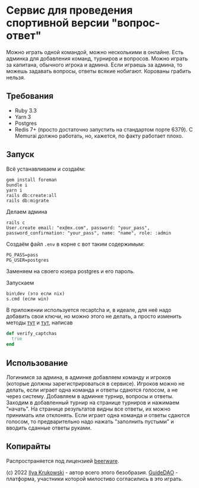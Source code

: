 # Сервис для проведения спортивной версии "вопрос-ответ"

Можно играть одной командой, можно несколькими в онлайне. Есть админка для добавления команд, турниров и вопросов. Можно играть за капитана, обычного игрока и админа. Если играешь за админа, то можешь задавать вопросы, ответы всякие нобигают. Корованы грабить нельзя.

## Требования

* Ruby 3.3
* Yarn 3
* Postgres
* Redis 7+ (просто достаточно запустить на стандартом порте 6379). С Memurai должно работать, но, кажется, по факту работает плохо.

## Запуск

Всё устанавливаем и создаём:

```
gem install foreman
bundle i
yarn i
rails db:create:all
rails db:migrate
```

Делаем админа

```
rails c
User.create email: "ex@ex.com", password: "your_pass", password_confirmation: "your_pass", name: "name", role: :admin
```

Создаём файл `.env` в корне с вот таким содержимым:

```
PG_PASS=pass
PG_USER=postgres
```

Заменяем на своего юзера postgres и его пароль.

Запускаем

```
bin\dev (это если nix)
s.cmd (если win)
```

В приложении используется recaptcha и, в идеале, для неё надо добавить свои ключи, но можно этого не делать, а просто изменить методы [тут](https://github.com/bodrovis/MCSAnswer/blob/master/app/controllers/sessions_controller.rb#L37) и [тут](https://github.com/bodrovis/MCSAnswer/blob/master/app/controllers/users_controller.rb#L70), написав

```ruby
def verify_captchas
  true
end
```

## Использование

Логинимся за админа, в админке добавляем команду и игроков (которые должны зарегистрироваться в сервисе). Игроков можно не делать, если играет одна команда и ответы сдаются голосом, а не через систему. Добавляем в админке турнир, вопросы и ответы. Заходим в добавленный турнир на странице турниров и нажимаем "начать". На странице результатов видны все ответы, их можно принимать или отклонять. Если играет одна команда и ответы сдаются голосом, то предварительно надо нажать "заполнить пустыми" и вводить сданные ответы руками.

## Копирайты

Распространяется под лицензией [beerware](./LICENSE.md).

(c) 2022 [Ilya Krukowski](http://bodrovis.tech) - автор всего этого безобразия. [GuideDAO](https://www.guidedao.xyz/) - платформа, участники которой милостиво согласились в это играть.
